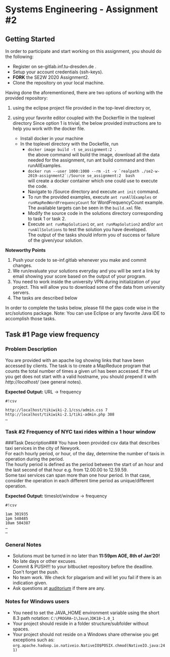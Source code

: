 # Systems Engineering - Assignment #2 #

## Getting Started ##
In order to participate and start working on this assignment, you should do the following:
* Register on se-gitlab.inf.tu-dresden.de .
* Setup your account credentials (ssh-keys).
* **FORK** the SE2W 2020 Assignment2.
* Clone the repository on your local machine.

Having done the aforementioned, there are two options of working with the provided repository:
1. using the eclipse project file provided in the top-level directory or,
2. using your favorite editor coupled with the Dockerfile in the toplevel directory
Since option 1 is trivial, the below provided instructions are to help you work with the docker file.

    * Install docker in your machine
    * In the toplevel directory with the Dockefile, run 
        * `docker image build -t se_assignment:2 .`   
        the above command will build the image, download all the data needed for the assignment, run ant build command and then runAllExamples.
        * ``docker run --user 1000:1000 --rm -it -v `realpath ./se2-w-2019-assignment2`:/Source se_assignment:2  bash``   
        will create a docker container which one could use to execute the code.   
        * Navigate to /Source directory and execute `ant init` command.
        * To run the provided examples, execute `ant runAllExamples` or `runMapRedWordFrequencyCount` for WordFrequencyCount example. The available targets can be seen in the `build.xml` file.
        * Modify the source code in the solutions directory corresponding to task 1 or task 2.
        * Execute `ant runMapSolution1` or, `ant runMapSolution2`  and/or `ant runAllSolutions` to test the solution you have developed.   
        The output of the tasks should inform you of success or failure of the given/your solution.

**Noteworthy Points**
1. Push your code to se-inf.gitlab whenever you make and commit changes.
2. We run/evaluate your solutions everyday and you will be sent a link by email showing your score based on the output of your program.
3. You need to work inside the university VPN during initialization of your project. This will allow you to download some of the data from university servers.
4. The tasks are described below

In order to complete the tasks below, please fill the gaps code wise in the src/solutions package. Note: You can use Eclipse or any favorite Java IDE to accomplish those tasks.

## Task #1 Page view frequency ##
### Problem Description ###
You are provided with an apache log showing links that have been accessed by clients.
The task is to create a MapReduce program that counts the total number of times a given url has been accessed.
If the url you get does not start with a valid hostname, you should prepend it with *http://localhost/* (see general notes).

**Expected Output:** URL → frequency

```
#!csv

http://localhost/tikiwiki-2.1/css/admin.css 7
http://localhost/tikiwiki-2.1/tiki-admin.php 308
…
```

### Task #2 Frequency of NYC taxi rides within a 1 hour window ###
###Task Description###
You have been provided csv data that describes taxi services in the city of Newyork.   
For each hourly period, or hour, of the day, determine the number of taxis in operation during the period.  
The hourly period is defined as the period between the start of an hour and the last second of that hour e.g. from 12.00.00 to 12.59.59.   
Some taxi services can span more than one hour period. In that case, consider the operation in each different time period as unique/different operation.  

**Expected Output:** timeslot/window → frequency

```
#!csv

1am 301935
1pm 548485
10am 504387
…
…
```
### General Notes ###
* Solutions must be turned in no later than **11:59pm AOE, 8th of Jan‘20!** No late days or other excuses.
* Commit & PUSH!!! to your bitbucket repository before the deadline. Don't forget the push.
* No team work. We check for plagarism and will let you fail if there is an indication given.
* Ask questions at [auditorium](https://auditorium.inf.tu-dresden.de) if there are any.


### Notes for Windows users ###
* You need to set the JAVA_HOME environment variable using the short 8.3 path notation: ```C:\PROGRA~1\Java\JDK18~1.0_1```
* Your project should reside in a folder structure/subfolder without spaces.
* Your project should not reside on a Windows share otherwise you get exceptions such as: ```org.apache.hadoop.io.nativeio.NativeIO$POSIX.chmod(NativeIO.java:241)```

